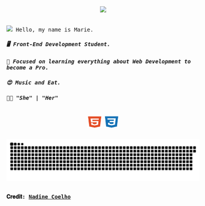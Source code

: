 <div min-width="300px" max-width="300px" width="100%" align="center" alt="Garota programando">
  <img src="https://media.giphy.com/media/L1R1tvI9svkIWwpVYr/giphy.gif">
</div>
<br>

<div align="left">
<p> 
 <samp>
   <img src="https://raw.githubusercontent.com/iampavangandhi/iampavangandhi/master/gifs/Hi.gif" width="30px"> Hello, my name is Marie. 
 </samp>
  <p> 
    
 
  </p>
 </p>
  
<samp>
  <h5>🖥️ Front-End Development Student. </h5>
  <h5>🎯 Focused on learning everything about Web Development to become a Pro.</h5>
  <h5>😍 Music and Eat.</h5>
  <h5>👩‍💻 "She" | "Her" </h5> 
</samp>
 
 

<div style="display: inline_block" align="center"><br>
  <img align="center" alt="HTML" height="30" width="40" src="https://github.com/devicons/devicon/blob/master/icons/html5/html5-plain.svg">
  <img align="center" alt="CSS" height="30" width="40" src="https://github.com/devicons/devicon/blob/master/icons/css3/css3-plain.svg">
</div>
  
  ##

  
  ![Snake animation](https://github.com/coelho-na/coelho-na/blob/output/github-contribution-grid-snake.svg)
 
 ##
  
 ##
  <samp>
    <h4>𝐂𝐫𝐞𝐝𝐢𝐭: <a href="https://github.com/coelho-na">Nadine Coelho</a></h4>
  </samp>
</div>


